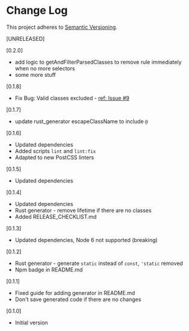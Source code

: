 # Change Log

This project adheres to [Semantic Versioning](http://semver.org/).

[UNRELEASED]

[0.2.0]

- add logic to getAndFilterParsedClasses to remove rule immediately when no more selectors
- some more stuff

[0.1.8]

- Fix Bug: Valid classes excluded - [ref: Issue #9](https://github.com/MartinKavik/postcss-typed-css-classes/issues/9)

[0.1.7]

- update rust_generator escapeClassName to include `@`

[0.1.6]

- Updated dependencies
- Added scripts `lint` and `lint:fix`
- Adapted to new PostCSS linters

[0.1.5]

- Updated dependencies

[0.1.4]

- Updated dependencies
- Rust generator - remove lifetime if there are no classes
- Added RELEASE_CHECKLIST.md

[0.1.3]

- Updated dependencies, Node 6 not supported (breaking)

[0.1.2]

- Rust generator - generate `static` instead of `const`, `'static` removed
- Npm badge in README.md

[0.1.1]

- Fixed guide for adding generator in README.md
- Don't save generated code if there are no changes

[0.1.0]

- Initial version
